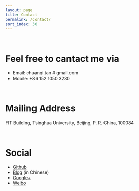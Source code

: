 ```yaml
---
layout: page
title: Contact
permalink: /contact/
sort_index: 30
---
```


<br/>

Feel free to cantact me via
================

* Email: chuanqi.tan # gmail.com 
* Mobile: +86 152 1050 3230

<br/>

Mailing Address
================

FIT Building, Tsinghua University, Beijing, P. R. China, 100084

<br/>

Social
================

+ <a target="_blank" href="http://github.com/chuanqitan">Github</a>
+ <a target="_blank" href="http://tanchuanqi.com">Blog</a> (in Chinese)
+ <a target="_blank" href="https://plus.google.com/+ChuanQiTan">Google+</a>
+ <a target="_blank" href="http://weibo.com/u/2462903860">Weibo</a>
